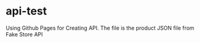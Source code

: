 # api-test
Using Github Pages for Creating API. 
The file is the product JSON file from Fake Store API

